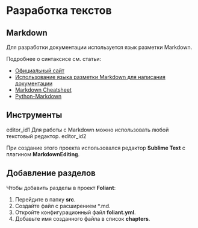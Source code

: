 # Разработка текстов

## Markdown

Для разработки документации используется язык разметки Markdown.

Подробнее о синтаксисе см. статьи:

- [Официальный сайт](https://daringfireball.net/projects/markdown/syntax)
- [Использование языка разметки Markdown для написания документации](https://docs.microsoft.com/ru-ru/contribute/markdown-reference)
- [Markdown Cheatsheet](https://github.com/adam-p/markdown-here/wiki/Markdown-Cheatsheet)
- [Python-Markdown](https://python-markdown.github.io/)

## Инструменты

<anchor>editor_id1</anchor>
Для работы с Markdown можно использовать любой текстовый редактор.
<anchor>editor_id2</anchor>

При создание этого проекта использовался редактор **Sublime Text** с плагином **MarkdownEditing**.

## Добавление разделов

Чтобы добавить разделы в проект **Foliant**:

1. Перейдите в папку **src**.
2. Создайте файл с расширением *.md.
3. Откройте конфигурационный файл **foliant.yml**.
4. Добавьте имя созданного файла в список **chapters**.
